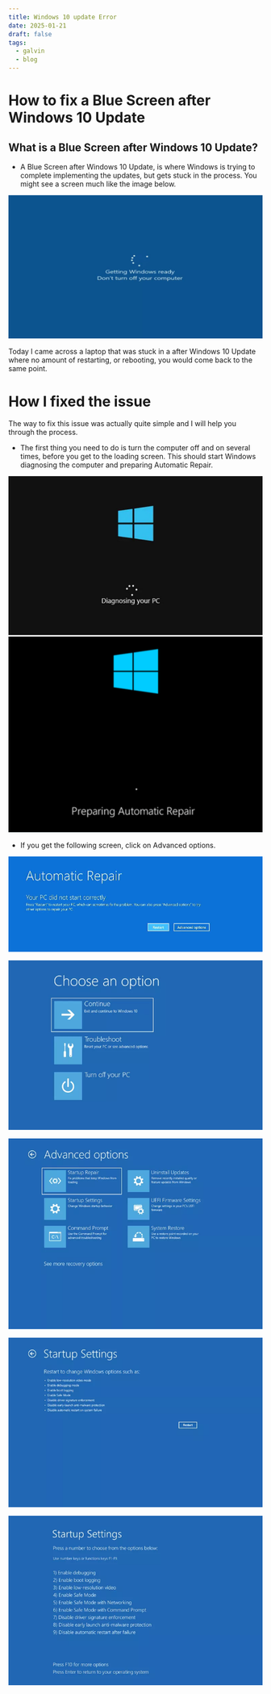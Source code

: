 ```yaml
---
title: Windows 10 update Error
date: 2025-01-21
draft: false
tags:
  - galvin
  - blog
---
```

# How to fix a Blue Screen after Windows 10 Update

## What is a Blue Screen after Windows 10 Update?
- A Blue Screen after Windows 10 Update, is where Windows is trying to complete implementing the updates, but gets stuck in the process. You might see a screen much like the image below.

![Image Description](/images/Pasted%20image%2020250121234655.png)

Today I came across a laptop that was stuck in a after Windows 10 Update where no amount of restarting, or rebooting, you would come back to the same point.

# How I fixed the issue

The way to fix this issue was actually quite simple and I will help you through the process.

- The first thing you need to do is turn the computer off and on several times, before you get to the loading screen. This should start Windows diagnosing the computer and preparing Automatic Repair.

![Image Description](/images/Pasted%20image%2020250122075431.png)
![Image Description](/images/Pasted%20image%2020250122075757.png)

- If you get the following screen, click on Advanced options.

![Image Description](/images/Pasted%20image%2020250122080132.png)

![Image Description](/images/Pasted%20image%2020250122081229.png)

![Image Description](/images/Pasted%20image%2020250122081035.png)

![Image Description](/images/Pasted%20image%2020250122081241.png)

![Image Description](/images/Pasted%20image%2020250122081254.png)

